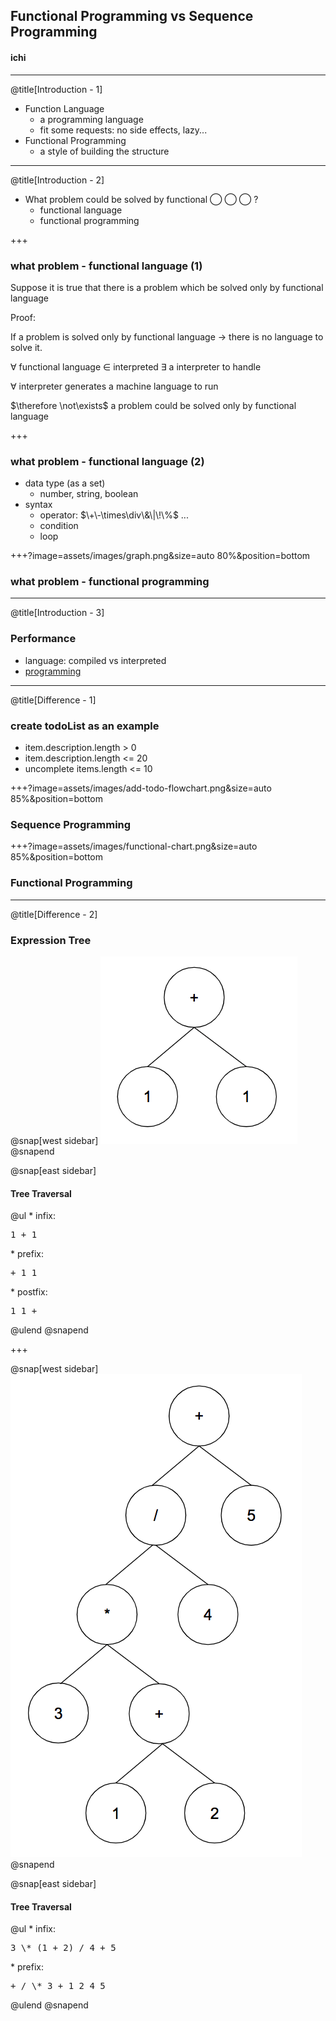 ## Functional Programming vs Sequence Programming

#### <span class="speaker">ichi</span>

---
@title[Introduction - 1]

* Function Language
  * a programming language
  * fit some requests: no side effects, lazy...
* Functional Programming
  * a style of building the structure

---
@title[Introduction - 2]

* What problem could be solved by functional ◯ ◯ ◯ ?
  * functional language
  * functional programming

+++

### what problem - functional language (1)

Suppose it is true that there is a problem which be solved only by functional language

Proof:

<div class="proof">

If a problem is solved only by functional language $\rightarrow$ there is no language to solve it.<br>

$\forall$ functional language $\in$  interpreted $\exists$ a interpreter to handle<br>

$\forall$ interpreter generates a machine language to run<br>

$\therefore \not\exists$ a problem could be solved only by functional language

</div>

+++

### what problem - functional language (2)

* data type (as a set)
  * number, string, boolean
* syntax
  * operator: $\+\-\times\div\&\|\!\%$ ...
  * condition
  * loop

+++?image=assets/images/graph.png&size=auto 80%&position=bottom

### what problem - functional programming

---
@title[Introduction - 3]

### Performance

* language: compiled vs interpreted
* [programming](#/2/3)

---
@title[Difference - 1]

### create todoList as an example

* item.description.length > 0
* item.description.length <= 20
* uncomplete items.length <= 10

+++?image=assets/images/add-todo-flowchart.png&size=auto 85%&position=bottom

### Sequence Programming

+++?image=assets/images/functional-chart.png&size=auto 85%&position=bottom

### Functional Programming

---
@title[Difference - 2]

### Expression Tree

@snap[west sidebar]
![formula-tree-1](assets/images/formula-tree-1.png)
@snapend

@snap[east sidebar]
  <h4>Tree Traversal</h4>
  @ul
    * infix: <pre>1 + 1</pre>
    * prefix: <pre>+ 1 1</pre>
    * postfix: <pre>1 1 +</pre>
  @ulend
@snapend

+++

@snap[west sidebar]
![formula-tree-2](assets/images/formula-tree-2.png)
@snapend

@snap[east sidebar]
  <h4>Tree Traversal</h4>
  @ul
    * infix: <pre>3 \* (1 + 2) / 4 + 5</pre>
    * prefix: <pre>+ / \* 3 + 1 2 4 5</pre>
  @ulend
@snapend
